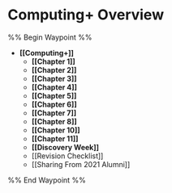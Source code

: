 # Computing+ Overview

%% Begin Waypoint %%
- **[[Computing+]]**
	- **[[Chapter 1]]**
	- **[[Chapter 2]]**
	- **[[Chapter 3]]**
	- **[[Chapter 4]]**
	- **[[Chapter 5]]**
	- **[[Chapter 6]]**
	- **[[Chapter 7]]**
	- **[[Chapter 8]]**
	- **[[Chapter 10]]**
	- **[[Chapter 11]]**
	- **[[Discovery Week]]**
	- [[Revision Checklist]]
	- [[Sharing From 2021 Alumni]]

%% End Waypoint %%